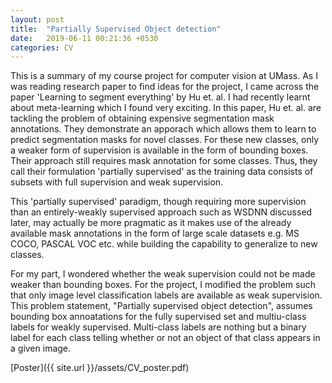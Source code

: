 ```yaml
---
layout: post
title:  "Partially Supervised Object detection"
date:   2019-06-11 00:21:36 +0530
categories: CV
---
```


This is a summary of my course project for computer vision at UMass. As I was reading research paper to find ideas for the project, I came across the paper 'Learning to segment everything' by Hu et. al. I had recently learnt about meta-learning which I found very exciting. In this paper, Hu et. al. are tackling the problem of obtaining expensive segmentation mask annotations. They demonstrate an apporach which allows them to learn to predict segmentation masks for novel classes. For these new classes, only a weaker form of supervision is available in the form of bounding boxes. Their approach still requires mask annotation for some classes. Thus, they call their formulation 'partially supervised' as the training data consists of subsets with full supervision and weak supervision. 

This 'partially supervised' paradigm, though requiring more supervision than an entirely-weakly supervised approach such as WSDNN discussed later, may actually be more pragmatic as it makes use of the already available mask annotations in the form of large scale datasets e.g. MS COCO, PASCAL VOC etc. while building the capability to generalize to new classes.

For my part, I wondered whether the weak supervision could not be made weaker than bounding boxes. For the project, I modified the problem such that only image level classification labels are available as weak supervision. This problem statement, "Partially supervised object detection", assumes bounding box annoatations for the fully supervised set and multiu-class labels for weakly supervised. Multi-class labels are nothing but a binary label for each class telling whether or not an object of that class appears in a given image. 

[Poster]({{ site.url }}/assets/CV_poster.pdf)


